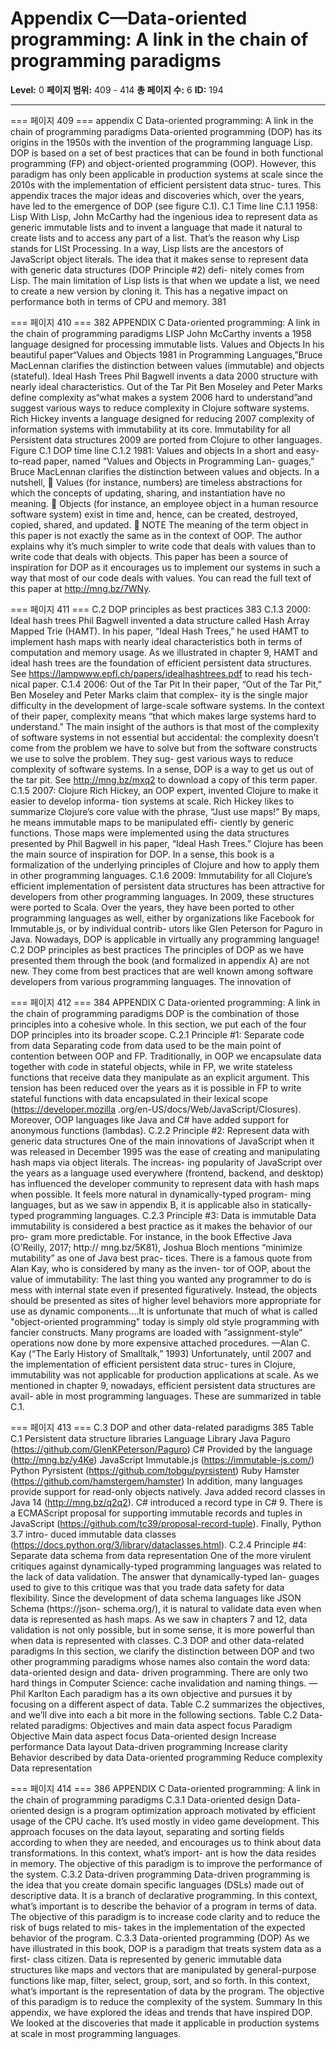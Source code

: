 # Appendix C—Data-oriented programming: A link in the chain of programming paradigms

**Level:** 0
**페이지 범위:** 409 - 414
**총 페이지 수:** 6
**ID:** 194

---

=== 페이지 409 ===
appendix C
Data-oriented programming:
A link in the chain of
programming paradigms
Data-oriented programming (DOP) has its origins in the 1950s with the invention
of the programming language Lisp. DOP is based on a set of best practices that can
be found in both functional programming (FP) and object-oriented programming
(OOP). However, this paradigm has only been applicable in production systems at
scale since the 2010s with the implementation of efficient persistent data struc-
tures. This appendix traces the major ideas and discoveries which, over the years,
have led to the emergence of DOP (see figure C.1).
C.1 Time line
C.1.1 1958: Lisp
With Lisp, John McCarthy had the ingenious idea to represent data as generic
immutable lists and to invent a language that made it natural to create lists and to
access any part of a list. That’s the reason why Lisp stands for LISt Processing.
In a way, Lisp lists are the ancestors of JavaScript object literals. The idea that it
makes sense to represent data with generic data structures (DOP Principle #2) defi-
nitely comes from Lisp.
The main limitation of Lisp lists is that when we update a list, we need to create
a new version by cloning it. This has a negative impact on performance both in
terms of CPU and memory.
381

=== 페이지 410 ===
382 APPENDIX C Data-oriented programming: A link in the chain of programming paradigms
LISP
John McCarthy invents a
1958
language designed for
processing immutable lists.
Values and Objects
In his beautiful paper“Values and Objects
1981 in Programming Languages,”Bruce
MacLennan clarifies the distinction between
values (immutable) and objects (stateful).
Ideal Hash Trees
Phil Bagwell invents a data
2000
structure with nearly ideal
characteristics.
Out of the Tar Pit
Ben Moseley and Peter Marks define
complexity as“what makes a system
2006
hard to understand”and suggest
various ways to reduce complexity in
Clojure software systems.
Rich Hickey invents a
language designed for reducing
2007
complexity of information
systems with immutability
at its core.
Immutability for all
Persistent data structures
2009
are ported from Clojure to
other languages.
Figure C.1 DOP time line
C.1.2 1981: Values and objects
In a short and easy-to-read paper, named “Values and Objects in Programming Lan-
guages,” Bruce MacLennan clarifies the distinction between values and objects. In a
nutshell,
 Values (for instance, numbers) are timeless abstractions for which the concepts
of updating, sharing, and instantiation have no meaning.
 Objects (for instance, an employee object in a human resource software system)
exist in time and, hence, can be created, destroyed, copied, shared, and updated.
 NOTE The meaning of the term object in this paper is not exactly the same as in the
context of OOP.
The author explains why it’s much simpler to write code that deals with values than to
write code that deals with objects. This paper has been a source of inspiration for DOP
as it encourages us to implement our systems in such a way that most of our code deals
with values. You can read the full text of this paper at http://mng.bz/7WNy.

=== 페이지 411 ===
C.2 DOP principles as best practices 383
C.1.3 2000: Ideal hash trees
Phil Bagwell invented a data structure called Hash Array Mapped Trie (HAMT). In his
paper, “Ideal Hash Trees,” he used HAMT to implement hash maps with nearly ideal
characteristics both in terms of computation and memory usage. As we illustrated in
chapter 9, HAMT and ideal hash trees are the foundation of efficient persistent data
structures. See https://lampwww.epfl.ch/papers/idealhashtrees.pdf to read his tech-
nical paper.
C.1.4 2006: Out of the Tar Pit
In their paper, “Out of the Tar Pit,” Ben Moseley and Peter Marks claim that complex-
ity is the single major difficulty in the development of large-scale software systems. In
the context of their paper, complexity means “that which makes large systems hard to
understand.”
The main insight of the authors is that most of the complexity of software systems
in not essential but accidental: the complexity doesn’t come from the problem we
have to solve but from the software constructs we use to solve the problem. They sug-
gest various ways to reduce complexity of software systems.
In a sense, DOP is a way to get us out of the tar pit. See http://mng.bz/mxq2 to
download a copy of this term paper.
C.1.5 2007: Clojure
Rich Hickey, an OOP expert, invented Clojure to make it easier to develop informa-
tion systems at scale. Rich Hickey likes to summarize Clojure’s core value with the
phrase, “Just use maps!” By maps, he means immutable maps to be manipulated effi-
ciently by generic functions. Those maps were implemented using the data structures
presented by Phil Bagwell in his paper, “Ideal Hash Trees.”
Clojure has been the main source of inspiration for DOP. In a sense, this book is a
formalization of the underlying principles of Clojure and how to apply them in other
programming languages.
C.1.6 2009: Immutability for all
Clojure’s efficient implementation of persistent data structures has been attractive for
developers from other programming languages. In 2009, these structures were ported
to Scala. Over the years, they have been ported to other programming languages as
well, either by organizations like Facebook for Immutable.js, or by individual contrib-
utors like Glen Peterson for Paguro in Java. Nowadays, DOP is applicable in virtually
any programming language!
C.2 DOP principles as best practices
The principles of DOP as we have presented them through the book (and formalized
in appendix A) are not new. They come from best practices that are well known
among software developers from various programming languages. The innovation of

=== 페이지 412 ===
384 APPENDIX C Data-oriented programming: A link in the chain of programming paradigms
DOP is the combination of those principles into a cohesive whole. In this section, we
put each of the four DOP principles into its broader scope.
C.2.1 Principle #1: Separate code from data
Separating code from data used to be the main point of contention between OOP and
FP. Traditionally, in OOP we encapsulate data together with code in stateful objects,
while in FP, we write stateless functions that receive data they manipulate as an explicit
argument.
This tension has been reduced over the years as it is possible in FP to write stateful
functions with data encapsulated in their lexical scope (https://developer.mozilla
.org/en-US/docs/Web/JavaScript/Closures). Moreover, OOP languages like Java and
C# have added support for anonymous functions (lambdas).
C.2.2 Principle #2: Represent data with generic data structures
One of the main innovations of JavaScript when it was released in December 1995
was the ease of creating and manipulating hash maps via object literals. The increas-
ing popularity of JavaScript over the years as a language used everywhere (frontend,
backend, and desktop) has influenced the developer community to represent data
with hash maps when possible. It feels more natural in dynamically-typed program-
ming languages, but as we saw in appendix B, it is applicable also in statically-typed
programming languages.
C.2.3 Principle #3: Data is immutable
Data immutability is considered a best practice as it makes the behavior of our pro-
gram more predictable. For instance, in the book Effective Java (O’Reilly, 2017; http://
mng.bz/5K81), Joshua Bloch mentions “minimize mutability” as one of Java best prac-
tices. There is a famous quote from Alan Kay, who is considered by many as the inven-
tor of OOP, about the value of immutability:
The last thing you wanted any programmer to do is mess with internal state even if presented
figuratively. Instead, the objects should be presented as sites of higher level behaviors more
appropriate for use as dynamic components....It is unfortunate that much of what is called
"object-oriented programming" today is simply old style programming with fancier constructs.
Many programs are loaded with “assignment-style” operations now done by more expensive
attached procedures.
—Alan C. Kay (“The Early History of Smalltalk,” 1993)
Unfortunately, until 2007 and the implementation of efficient persistent data struc-
tures in Clojure, immutability was not applicable for production applications at scale.
As we mentioned in chapter 9, nowadays, efficient persistent data structures are avail-
able in most programming languages. These are summarized in table C.1.

=== 페이지 413 ===
C.3 DOP and other data-related paradigms 385
Table C.1 Persistent data structure libraries
Language Library
Java Paguro (https://github.com/GlenKPeterson/Paguro)
C# Provided by the language (http://mng.bz/y4Ke)
JavaScript Immutable.js (https://immutable-js.com/)
Python Pyrsistent (https://github.com/tobgu/pyrsistent)
Ruby Hamster (https://github.com/hamstergem/hamster)
In addition, many languages provide support for read-only objects natively. Java added
record classes in Java 14 (http://mng.bz/q2q2). C# introduced a record type in C# 9.
There is a ECMAScript proposal for supporting immutable records and tuples in
JavaScript (https://github.com/tc39/proposal-record-tuple). Finally, Python 3.7 intro-
duced immutable data classes (https://docs.python.org/3/library/dataclasses.html).
C.2.4 Principle #4: Separate data schema from data representation
One of the more virulent critiques against dynamically-typed programming languages
was related to the lack of data validation. The answer that dynamically-typed lan-
guages used to give to this critique was that you trade data safety for data flexibility.
Since the development of data schema languages like JSON Schema (https://json-
schema.org/), it is natural to validate data even when data is represented as hash
maps. As we saw in chapters 7 and 12, data validation is not only possible, but in some
sense, it is more powerful than when data is represented with classes.
C.3 DOP and other data-related paradigms
In this section, we clarify the distinction between DOP and two other programming
paradigms whose names also contain the word data: data-oriented design and data-
driven programming.
There are only two hard things in Computer Science: cache invalidation and naming things.
—Phil Karlton
Each paradigm has a its own objective and pursues it by focusing on a different aspect
of data. Table C.2 summarizes the objectives, and we’ll dive into each a bit more in the
following sections.
Table C.2 Data-related paradigms: Objectives and main data aspect focus
Paradigm Objective Main data aspect focus
Data-oriented design Increase performance Data layout
Data-driven programming Increase clarity Behavior described by data
Data-oriented programming Reduce complexity Data representation

=== 페이지 414 ===
386 APPENDIX C Data-oriented programming: A link in the chain of programming paradigms
C.3.1 Data-oriented design
Data-oriented design is a program optimization approach motivated by efficient usage
of the CPU cache. It’s used mostly in video game development. This approach focuses
on the data layout, separating and sorting fields according to when they are needed,
and encourages us to think about data transformations. In this context, what’s import-
ant is how the data resides in memory. The objective of this paradigm is to improve
the performance of the system.
C.3.2 Data-driven programming
Data-driven programming is the idea that you create domain specific languages (DSLs)
made out of descriptive data. It is a branch of declarative programming. In this context,
what’s important is to describe the behavior of a program in terms of data. The objective
of this paradigm is to increase code clarity and to reduce the risk of bugs related to mis-
takes in the implementation of the expected behavior of the program.
C.3.3 Data-oriented programming (DOP)
As we have illustrated in this book, DOP is a paradigm that treats system data as a first-
class citizen. Data is represented by generic immutable data structures like maps and
vectors that are manipulated by general-purpose functions like map, filter, select, group,
sort, and so forth. In this context, what’s important is the representation of data by the
program. The objective of this paradigm is to reduce the complexity of the system.
Summary
In this appendix, we have explored the ideas and trends that have inspired DOP. We
looked at the discoveries that made it applicable in production systems at scale in
most programming languages.
